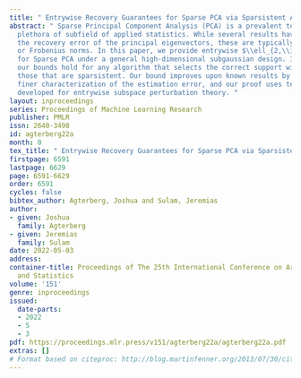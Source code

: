 ```yaml
---
title: " Entrywise Recovery Guarantees for Sparse PCA via Sparsistent Algorithms "
abstract: " Sparse Principal Component Analysis (PCA) is a prevalent tool across a
  plethora of subfield of applied statistics. While several results have characterized
  the recovery error of the principal eigenvectors, these are typically in spectral
  or Frobenius norms. In this paper, we provide entrywise $\\ell_{2,\\infty}$ bounds
  for Sparse PCA under a general high-dimensional subgaussian design. In particular,
  our bounds hold for any algorithm that selects the correct support with high probability,
  those that are sparsistent. Our bound improves upon known results by providing a
  finer characterization of the estimation error, and our proof uses techniques recently
  developed for entrywise subspace perturbation theory. "
layout: inproceedings
series: Proceedings of Machine Learning Research
publisher: PMLR
issn: 2640-3498
id: agterberg22a
month: 0
tex_title: " Entrywise Recovery Guarantees for Sparse PCA via Sparsistent Algorithms "
firstpage: 6591
lastpage: 6629
page: 6591-6629
order: 6591
cycles: false
bibtex_author: Agterberg, Joshua and Sulam, Jeremias
author:
- given: Joshua
  family: Agterberg
- given: Jeremias
  family: Sulam
date: 2022-05-03
address:
container-title: Proceedings of The 25th International Conference on Artificial Intelligence
  and Statistics
volume: '151'
genre: inproceedings
issued:
  date-parts:
  - 2022
  - 5
  - 3
pdf: https://proceedings.mlr.press/v151/agterberg22a/agterberg22a.pdf
extras: []
# Format based on citeproc: http://blog.martinfenner.org/2013/07/30/citeproc-yaml-for-bibliographies/
---
```

